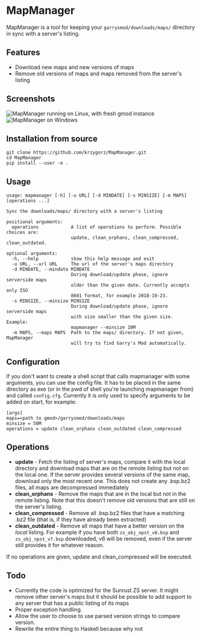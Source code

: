 # MapManager
MapManager is a tool for keeping your `garrysmod/downloads/maps/` directory in sync with a server's listing.
## Features
* Download new maps and new versions of maps
* Remove old versions of maps and maps removed from the server's listing
## Screenshots
![](https://i.imgur.com/POssDOr.png "MapManager running on Linux, with fresh gmod instance")
![](https://i.imgur.com/eHO0DUP.jpg "MapManager on Windows")
## Installation from source
```
git clone https://github.com/krzygorz/MapManager.git
cd MapManager
pip install --user -e .
```
## Usage
```
usage: mapmanager [-h] [-u URL] [-d MINDATE] [-s MINSIZE] [-m MAPS] [operations ...]

Sync the downloads/maps/ directory with a server's listing

positional arguments:
  operations            A list of operations to perform. Possible choices are:
                        update, clean_orphans, clean_compressed, clean_outdated.

optional arguments:
  -h, --help            show this help message and exit
  -u URL, --url URL     The url of the server's maps directory
  -d MINDATE, --mindate MINDATE
                        During download/update phase, ignore serverside maps
                        older than the given date. Currently accepts only ISO
                        8601 format, for example 2018-10-23.
  -s MINSIZE, --minsize MINSIZE
                        During download/update phase, ignore serverside maps
                        with size smaller than the given size. Example:
                        mapmanager --minsize 10M
  -m MAPS, --maps MAPS  Path to the maps/ directory. If not given, MapManager
                        will try to find Garry's Mod automatically.
```

## Configuration
If you don't want to create a shell script that calls mapmanager with some arguments, you can use the config file. It has to be placed in the same directory as exe (or in the pwd of shell you're launching mapmanager from) and called `config.cfg`. Currently it is only used to specify arguments to be added on start, for example:
```
[args]
maps=<path to gmod>/garrysmod/downloads/maps
minsize = 50M
operations = update clean_orphans clean_outdated clean_compressed
```

## Operations
* **update** - Fetch the listing of server's maps, compare it with the local directory and download maps that are on the remote listing but not on the local one. If the server provides several versions of the same map, download only the most recent one. This does not create any .bsp.bz2 files, all maps are decompressed immediately 
* **clean_orphans** - Remove the maps that are in the local but not in the remote listing. Note that this doesn't remove old versions that are still on the server's listing.
* **clean_compressed** - Remove all .bsp.bz2 files that have a matching .bz2 file (that is, if they have already been extracted)
* **clean_outdated** - Remove all maps that have a better version on the *local* listing. For example if you have both `zs_obj_npst_v6.bsp` and `zs_obj_npst_v7.bsp` downloaded, v6 will be removed, even if the server still provides it for whatever reason.

If no operations are given, update and clean_compressed will be executed.

## Todo
* Currently the code is optimized for the Sunrust ZS server. It might remove other server's maps but it should be possible to add support to any server that has a public listing of its maps
* Proper exception handling.
* Allow the user to choose to use parsed version strings to compare version.
* Rewrite the entire thing to Haskell because why not
